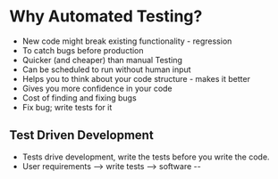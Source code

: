# Why Automated Testing?

* New code might break existing functionality - regression
* To catch bugs before production
* Quicker (and cheaper) than manual Testing
* Can be scheduled to run without human input
* Helps you to think about your code structure - makes it better
* Gives you more confidence in your code
* Cost of finding and fixing bugs
* Fix bug; write tests for it

## Test Driven Development

* Tests drive development, write the tests before you write the code.
* User requirements --> write tests --> software
--
